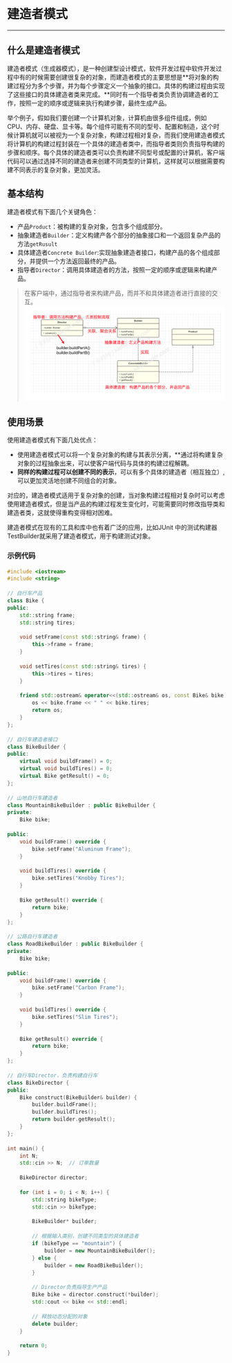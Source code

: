 # 建造者模式

---

## 什么是建造者模式

建造者模式（生成器模式），是一种创建型设计模式，软件开发过程中软件开发过程中有的时候需要创建很复杂的对象，而建造者模式的主要思想是**将对象的构建过程分为多个步骤，并为每个步骤定义一个抽象的接口。具体的构建过程由实现了这些接口的具体建造者类来完成。**同时有一个指导者类负责协调建造者的工作，按照一定的顺序或逻辑来执行构建步骤，最终生成产品。

举个例子，假如我们要创建一个计算机对象，计算机由很多组件组成，例如 CPU、内存、硬盘、显卡等。每个组件可能有不同的型号、配置和制造，这个时候计算机就可以被视为一个复杂对象，构建过程相对复杂，而我们使用建造者模式将计算机的构建过程封装在一个具体的建造者类中，而指导者类则负责指导构建的步骤和顺序。每个具体的建造者类可以负责构建不同型号或配置的计算机，客户端代码可以通过选择不同的建造者来创建不同类型的计算机，这样就可以根据需要构建不同表示的复杂对象，更加灵活。

## 基本结构

建造者模式有下面几个关键角色：

- 产品`Product`：被构建的复杂对象，包含多个组成部分。
- 抽象建造者`Builder`：定义构建产各个部分的抽象接口和一个返回复杂产品的方法`getRusult`
- 具体建造者`Concrete Builder`:实现抽象建造者接口，构建产品的各个组成部分，并提供一个方法返回最终的产品。
- 指导者`Director`：调用具体建造者的方法，按照一定的顺序或逻辑来构建产品。

>在客户端中，通过指导者来构建产品，而并不和具体建造者进行直接的交互。
![alt text](image.png)
>

## 使用场景

使用建造者模式有下面几处优点：

- 使用建造者模式可以将一个复杂对象的构建与其表示分离，**通过将构建复杂对象的过程抽象出来，可以使客户端代码与具体的构建过程解耦。
- **同样的构建过程可以创建不同的表示**，可以有多个具体的建造者（相互独立）,可以更加灵活地创建不同组合的对象。

对应的，建造者模式适用于复杂对象的创建，当对象构建过程相对复杂时可以考虑使用建造者模式，但是当产品的构建过程发生变化时，可能需要同时修改指导类和建造者类，这就使得重构变得相对困难。

建造者模式在现有的工具和库中也有着广泛的应用，比如JUnit 中的测试构建器TestBuilder就采用了建造者模式，用于构建测试对象。

### 示例代码
>
```c++
#include <iostream>
#include <string>
 
// 自行车产品
class Bike {
public:
    std::string frame;
    std::string tires;
 
    void setFrame(const std::string& frame) {
        this->frame = frame;
    }
 
    void setTires(const std::string& tires) {
        this->tires = tires;
    }
 
    friend std::ostream& operator<<(std::ostream& os, const Bike& bike) {
        os << bike.frame << " " << bike.tires;
        return os;
    }
};
 
// 自行车建造者接口
class BikeBuilder {
public:
    virtual void buildFrame() = 0;
    virtual void buildTires() = 0;
    virtual Bike getResult() = 0;
};
 
// 山地自行车建造者
class MountainBikeBuilder : public BikeBuilder {
private:
    Bike bike;
 
public:
    void buildFrame() override {
        bike.setFrame("Aluminum Frame");
    }
 
    void buildTires() override {
        bike.setTires("Knobby Tires");
    }
 
    Bike getResult() override {
        return bike;
    }
};
 
// 公路自行车建造者
class RoadBikeBuilder : public BikeBuilder {
private:
    Bike bike;
 
public:
    void buildFrame() override {
        bike.setFrame("Carbon Frame");
    }
 
    void buildTires() override {
        bike.setTires("Slim Tires");
    }
 
    Bike getResult() override {
        return bike;
    }
};
 
// 自行车Director，负责构建自行车
class BikeDirector {
public:
    Bike construct(BikeBuilder& builder) {
        builder.buildFrame();
        builder.buildTires();
        return builder.getResult();
    }
};
 
int main() {
    int N;
    std::cin >> N;  // 订单数量
 
    BikeDirector director;
 
    for (int i = 0; i < N; i++) {
        std::string bikeType;
        std::cin >> bikeType;
 
        BikeBuilder* builder;
 
        // 根据输入类别，创建不同类型的具体建造者
        if (bikeType == "mountain") {
            builder = new MountainBikeBuilder();
        } else {
            builder = new RoadBikeBuilder();
        }
 
        // Director负责指导生产产品
        Bike bike = director.construct(*builder);
        std::cout << bike << std::endl;
 
        // 释放动态分配的对象
        delete builder;
    }
 
    return 0;
}


```
